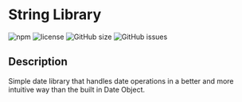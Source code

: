 # String Library

![npm](https://img.shields.io/npm/v/@matthewwei35/date_lib)
![license](https://img.shields.io/github/license/matthewwei35/https://img.shields.io/github/languages/code-size/matthewwei35/FEW-1.2_MW_Date_Lib)
![GitHub size](https://img.shields.io/github/languages/code-size/matthewwei35/FEW-1.2_MW_Date_Lib)
![GitHub issues](https://img.shields.io/github/issues/matthewwei35/FEW-2.1_MW_Date_Lib)

## Description
Simple date library that handles date operations in a better and more intuitive way than the built in Date Object.
